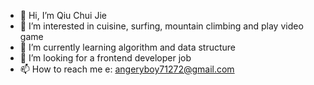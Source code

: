- 👋 Hi, I’m Qiu Chui Jie
- 👀 I’m interested in cuisine, surfing, mountain climbing and play video game
- 🌱 I’m currently learning algorithm and data structure 
- 💞️ I’m looking for a frontend developer job 
- 📫 How to reach me
e: angeryboy71272@gmail.com


<!---
jerry5789k1/jerry5789k1 is a ✨ special ✨ repository because its `README.md` (this file) appears on your GitHub profile.
You can click the Preview link to take a look at your changes.
--->
